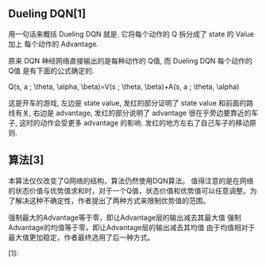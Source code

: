 

<!--
 * @version:
 * @Author:  StevenJokess https://github.com/StevenJokess
 * @Date: 2020-12-25 00:28:10
 * @LastEditors:  StevenJokess https://github.com/StevenJokess
 * @LastEditTime: 2020-12-25 00:29:33
 * @Description:
 * @TODO::
 * @Reference:
-->

## Dueling DQN[1]

用一句话来概括 Dueling DQN 就是. 它将每个动作的 Q 拆分成了 state 的 Value 加上 每个动作的 Advantage.

原来 DQN 神经网络直接输出的是每种动作的 Q值, 而 Dueling DQN 每个动作的 Q值 是有下面的公式确定的.

Q(s, a ; \theta, \alpha, \beta)=V(s ; \theta, \beta)+A(s, a ; \theta, \alpha)

这是开车的游戏, 左边是 state value, 发红的部分证明了 state value 和前面的路线有关, 右边是 advantage, 发红的部分说明了 advantage 很在乎旁边要靠近的车子, 这时的动作会受更多 advantage 的影响. 发红的地方左右了自己车子的移动原则.

## 算法[3]

本算法仅仅改变了Q网络的结构，算法仍然使用DQN算法。 值得注意的是在网络的状态价值与优势值求和时，对于一个Q值，状态价值和优势值可以任意调整。为了解决这种不确定性，作者提出了两种方式来限制优势值的范围。

强制最大的Advantage等于零，即让Advantage层的输出减去其最大值
强制Advantage的均值等于零，即让Advantage层的输出减去其均值
由于均值相对于最大值更加稳定，作者最终选用了后一种方式。


[1]:
